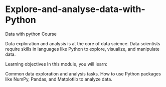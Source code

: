 # Explore-and-analyse-data-with-Python
Data with python Course

Data exploration and analysis is at the core of data science. Data scientists require skills in languages like Python to explore, visualize, and manipulate data.

Learning objectives
In this module, you will learn:

Common data exploration and analysis tasks.
How to use Python packages like NumPy, Pandas, and Matplotlib to analyze data.
